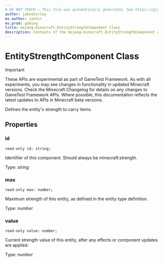 ```yaml
---
# DO NOT TOUCH — This file was automatically generated. See https://github.com/Mojang/MinecraftScriptingApiDocsGenerator to modify descriptions, examples, etc.
author: jakeshirley
ms.author: jashir
ms.prod: gaming
title: mojang-minecraft.EntityStrengthComponent Class
description: Contents of the mojang-minecraft.EntityStrengthComponent class.
---
```

# EntityStrengthComponent Class
>[!IMPORTANT]
>These APIs are experimental as part of GameTest Framework. As with all experiments, you may see changes in functionality in updated Minecraft versions. Check the Minecraft Changelog for details on any changes to GameTest Framework APIs. Where possible, this documentation reflects the latest updates to APIs in Minecraft beta versions.


Defines the entity's strength to carry items.

## Properties
### **id**
`read-only id: string;`

Identifier of this component. Should always be minecraft:strength.

Type: *string*


### **max**
`read-only max: number;`

Maximum strength of this entity, as defined in the entity type definition.

Type: *number*


### **value**
`read-only value: number;`

Current strength value of this entity, after any effects or component updates are applied.

Type: *number*




